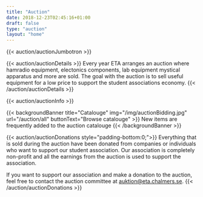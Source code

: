 ```yaml
---
title: "Auction"
date: 2018-12-23T02:45:16+01:00
draft: false
type: "auction"
layout: "home"
---
```


{{< auction/auctionJumbotron >}}

<!-- Information about date and location is automatically added in the shortcode. This is updated in the auction configuration file. -->
{{< auction/auctionDetails >}}
Every year ETA arranges an auction where hamradio equipment, electonics components, lab equipment mystical apparatus and more are sold. The goal with the auction is to sell useful equipment for a low price to  support the student associations economy.
{{< /auction/auctionDetails >}}

<!-- The auction info (during the auction and rules) is directly written in the shortcode as markdown doesn't support columns. -->
{{< auction/auctionInfo >}}

{{< backgroundBanner title="Catalouge" img="/img/auctionBidding.jpg" url="/auction/all" buttonText="Browse catalouge" >}}
New items are frequently added to the auction catalouge
{{< /backgroundBanner >}}

{{< auction/auctionDonations style="padding-bottom:0;">}}
Everything that is sold during the auction have been donated from companies or individuals who want to support our student association. Our association is completely non-profit and all the earnings from the auction is used to support the association.

If you want to support our association and make a donation to the auction, feel free to contact the auction committee at <auktion@eta.chalmers.se>.
{{< /auction/auctionDonations >}}
